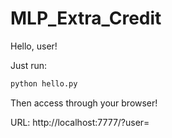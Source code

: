# MLP_Extra_Credit

Hello, user!

Just run:

```bash
python hello.py
```

Then access through your browser!

URL: http://localhost:7777/?user=<username>
